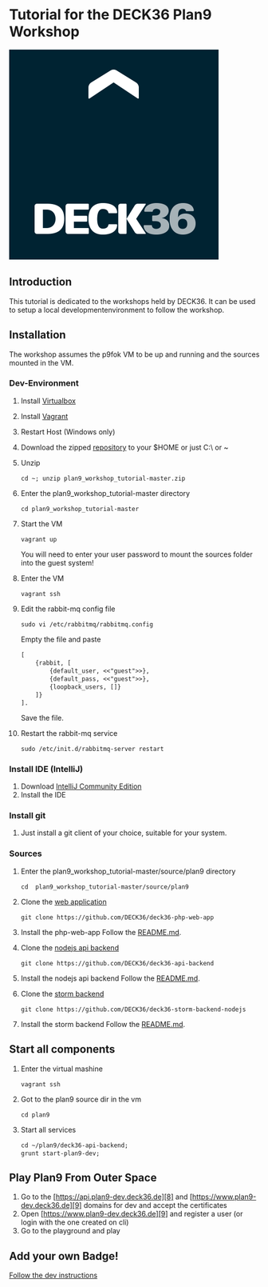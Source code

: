 Tutorial for the DECK36 Plan9 Workshop
======================================
[1]: https://www.virtualbox.org/wiki/Downloads "Virtual Box"
[2]: http://www.vagrantup.com/downloads.html "Vagrant"
[3]: https://github.com/DECK36/plan9_workshop_tutorial/archive/master.zip "Workshop Repo"
[4]: https://github.com/DECK36/deck36-php-web-app "Plan9 Web Application"
[5]: https://github.com/DECK36/deck36-api-backend "Plan9 NodeJS API Backend"
[6]: https://github.com/DECK36/deck36-storm-backend-nodejs "Plan9 Storm Backend with NodeJS"
[7]: http://www.jetbrains.com/idea/download "IntelliJ Download"
[8]: https://api.plan9-dev.deck36.de "Api dev"
[9]: https://www.plan9-dev.deck36.de "Plan9 dev"
[DEVMD]: ./DEV.md "Devmd"
[logo]: ./deck36.png "Deck36 Logo"

![Deck36 Logo][logo]

## Introduction
This tutorial is dedicated to the workshops held by DECK36.
It can be used to setup a local developmentenvironment to follow the workshop.

## Installation
The workshop assumes the p9fok VM to be up and running and the sources mounted in the VM.

### Dev-Environment
1. Install [Virtualbox][1]
2. Install [Vagrant][2]
3. Restart Host (Windows only)
4. Download the zipped [repository][3] to your $HOME or just C:\ or ~
5. Unzip

    ```
    cd ~; unzip plan9_workshop_tutorial-master.zip
    ```
    
6. Enter the plan9_workshop_tutorial-master directory
    
    ```
    cd plan9_workshop_tutorial-master
    ```

7. Start the VM
    
    ```
    vagrant up
    ```

    You will need to enter your user password to mount the sources folder into the guest system!
8. Enter the VM

    ```
    vagrant ssh
    ```

9. Edit the rabbit-mq config file
    
    ```
    sudo vi /etc/rabbitmq/rabbitmq.config
    ```

    Empty the file and paste

    ```
    [ 
        {rabbit, [ 
            {default_user, <<"guest">>}, 
            {default_pass, <<"guest">>}, 
            {loopback_users, []} 
        ]} 
    ].
    ```
    
    Save the file.
10. Restart the rabbit-mq service
    
    ```
    sudo /etc/init.d/rabbitmq-server restart
    ```

### Install IDE (IntelliJ)
1. Download [IntelliJ Community Edition][7]
2. Install the IDE

### Install git
1. Just install a git client of your choice, suitable for your system.

### Sources
1. Enter the plan9_workshop_tutorial-master/source/plan9 directory

    ```
    cd  plan9_workshop_tutorial-master/source/plan9
    ```
    
2. Clone the [web application][4]
    
    ```
    git clone https://github.com/DECK36/deck36-php-web-app
    ```

3. Install the php-web-app
    Follow the [README.md][4].

4. Clone the [nodejs api backend][5]
    
    ```
    git clone https://github.com/DECK36/deck36-api-backend
    ```

5. Install the nodejs api backend
    Follow the [README.md][5].

6. Clone the [storm backend][6]
    
    ```
    git clone https://github.com/DECK36/deck36-storm-backend-nodejs
    ```

7. Install the storm backend
    Follow the [README.md][7].

## Start all components
1. Enter the virtual mashine
   
    ```
    vagrant ssh
    ```

2. Got to the plan9 source dir in the vm
    
    ```
    cd plan9
    ```

3. Start all services
    
    ```
    cd ~/plan9/deck36-api-backend;
    grunt start-plan9-dev;
    ```

## Play Plan9 From Outer Space
1. Go to the [https://api.plan9-dev.deck36.de][8] and [https://www.plan9-dev.deck36.de][9] domains for dev and accept the certificates
2. Open [https://www.plan9-dev.deck36.de][9] and register a user (or login with the one created on cli)
3. Go to the playground and play

## Add your own Badge!
[Follow the dev instructions][DEVMD]
